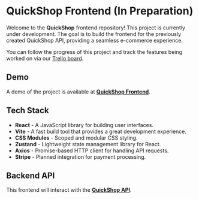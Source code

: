# QuickShop Frontend (In Preparation)

Welcome to the **QuickShop** frontend repository! This project is currently under development. The goal is to build the frontend for the previously created QuickShop API, providing a seamless e-commerce experience.

You can follow the progress of this project and track the features being worked on via our [Trello board](https://trello.com/invite/b/66ead570aa27e521bc7aaba9/ATTIb20477a065a154a10f30828e57926106FFDD6F73/quickshop-frontend).

## Demo

A demo of the project is available at [**QuickShop Frontend**](https://quickshop-frontend-vite.vercel.app//).


## Tech Stack

- **React** - A JavaScript library for building user interfaces.
- **Vite** - A fast build tool that provides a great development experience.
- **CSS Modules** - Scoped and modular CSS styling.
- **Zustand** - Lightweight state management library for React.
- **Axios** - Promise-based HTTP client for handling API requests.
- **Stripe** - Planned integration for payment processing.

## Backend API

This frontend will interact with the [**QuickShop API**](https://github.com/cezarszl/QuickShopAPI).


